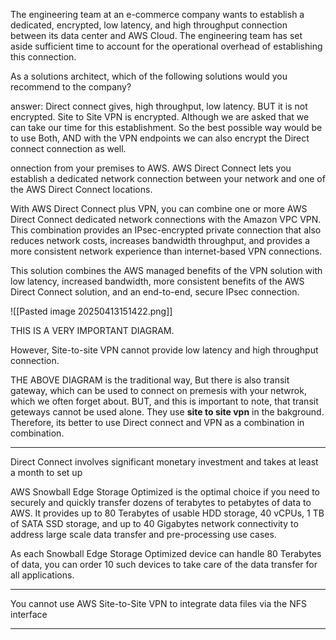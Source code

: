The engineering team at an e-commerce company wants to establish a dedicated, encrypted, low latency, and high throughput connection between its data center and AWS Cloud. The engineering team has set aside sufficient time to account for the operational overhead of establishing this connection.

As a solutions architect, which of the following solutions would you recommend to the company?

answer:
Direct connect gives, high throughput, low latency. BUT it is not encrypted.
Site to Site VPN is encrypted.
Although we are asked that we can take our time for this establishment.
So the best possible way would be to use Both, AND with the VPN endpoints we can also encrypt the Direct connect connection as well.


onnection from your premises to AWS. AWS Direct Connect lets you establish a dedicated network connection between your network and one of the AWS Direct Connect locations.

With AWS Direct Connect plus VPN, you can combine one or more AWS Direct Connect dedicated network connections with the Amazon VPC VPN. This combination provides an IPsec-encrypted private connection that also reduces network costs, increases bandwidth throughput, and provides a more consistent network experience than internet-based VPN connections.

This solution combines the AWS managed benefits of the VPN solution with low latency, increased bandwidth, more consistent benefits of the AWS Direct Connect solution, and an end-to-end, secure IPsec connection.

![[Pasted image 20250413151422.png]]


THIS IS A VERY IMPORTANT DIAGRAM.


However, Site-to-site VPN cannot provide low latency and high throughput connection.


THE ABOVE DIAGRAM is the traditional way, But there is also transit gateway, which can be used to connect on premesis with your netwrok, which we often forget about.
BUT, and this is important to note, that transit geteways cannot be used alone.
They use **site to site vpn** in the bakground.
Therefore, its better to use Direct connect and VPN as a combination in combination.



---

Direct Connect involves significant monetary investment and takes at least a month to set up

AWS Snowball Edge Storage Optimized is the optimal choice if you need to securely and quickly transfer dozens of terabytes to petabytes of data to AWS. It provides up to 80 Terabytes of usable HDD storage, 40 vCPUs, 1 TB of SATA SSD storage, and up to 40 Gigabytes network connectivity to address large scale data transfer and pre-processing use cases.

As each Snowball Edge Storage Optimized device can handle 80 Terabytes of data, you can order 10 such devices to take care of the data transfer for all applications.


---


You cannot use AWS Site-to-Site VPN to integrate data files via the NFS interface

---


